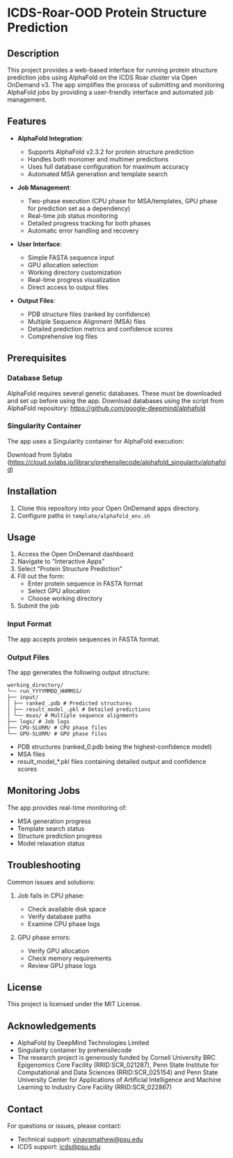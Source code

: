 # ICDS-Roar-OOD Protein Structure Prediction

## Description
This project provides a web-based interface for running protein structure prediction jobs using AlphaFold on the ICDS Roar cluster via Open OnDemand v3. The app simplifies the process of submitting and monitoring AlphaFold jobs by providing a user-friendly interface and automated job management.

## Features
- **AlphaFold Integration**: 
  - Supports AlphaFold v2.3.2 for protein structure prediction
  - Handles both monomer and multimer predictions
  - Uses full database configuration for maximum accuracy
  - Automated MSA generation and template search
  
- **Job Management**:
  - Two-phase execution (CPU phase for MSA/templates, GPU phase for prediction set as a dependency)
  - Real-time job status monitoring
  - Detailed progress tracking for both phases
  - Automatic error handling and recovery
  
- **User Interface**:
  - Simple FASTA sequence input
  - GPU allocation selection
  - Working directory customization
  - Real-time progress visualization
  - Direct access to output files
  
- **Output Files**:
  - PDB structure files (ranked by confidence)
  - Multiple Sequence Alignment (MSA) files
  - Detailed prediction metrics and confidence scores
  - Comprehensive log files

## Prerequisites

### Database Setup
AlphaFold requires several genetic databases. These must be downloaded and set up before using the app. Download databases using the script from AlphaFold repository: https://github.com/google-deepmind/alphafold

### Singularity Container
The app uses a Singularity container for AlphaFold execution:

Download from Sylabs (https://cloud.sylabs.io/library/prehensilecode/alphafold_singularity/alphafold)

## Installation

1. Clone this repository into your Open OnDemand apps directory.
2. Configure paths in `template/alphafold_env.sh`

## Usage

1. Access the Open OnDemand dashboard
2. Navigate to "Interactive Apps"
3. Select "Protein Structure Prediction"
4. Fill out the form:
   - Enter protein sequence in FASTA format
   - Select GPU allocation
   - Choose working directory
5. Submit the job

### Input Format
The app accepts protein sequences in FASTA format.

### Output Files
The app generates the following output structure:

```
working_directory/
└── run_YYYYMMDD_HHMMSS/
├── input/
│ ├── ranked_.pdb # Predicted structures
│ ├── result_model_.pkl # Detailed predictions
│ └── msas/ # Multiple sequence alignments
├── logs/ # Job logs
├── CPU-SLURM/ # CPU phase files
└── GPU-SLURM/ # GPU phase files
```

- PDB structures (ranked_0.pdb being the highest-confidence model)
- MSA files
- result_model_*.pkl files containing detailed output and confidence scores

## Monitoring Jobs
The app provides real-time monitoring of:
- MSA generation progress
- Template search status
- Structure prediction progress
- Model relaxation status

## Troubleshooting
Common issues and solutions:
1. Job fails in CPU phase:
   - Check available disk space
   - Verify database paths
   - Examine CPU phase logs

2. GPU phase errors:
   - Verify GPU allocation
   - Check memory requirements
   - Review GPU phase logs

## License
This project is licensed under the MIT License.

## Acknowledgements
- AlphaFold by DeepMind Technologies Limited
- Singularity container by prehensilecode
- ​The research project is generously funded by Cornell University BRC Epigenomics Core Facility (RRID:SCR_021287), Penn State Institute for Computational and Data Sciences (RRID:SCR_025154) and Penn State University Center for Applications of Artificial Intelligence and Machine Learning to Industry Core Facility (RRID:SCR_022867)

## Contact
For questions or issues, please contact:
- Technical support: vinaysmathew@psu.edu
- ICDS support: icds@psu.edu
